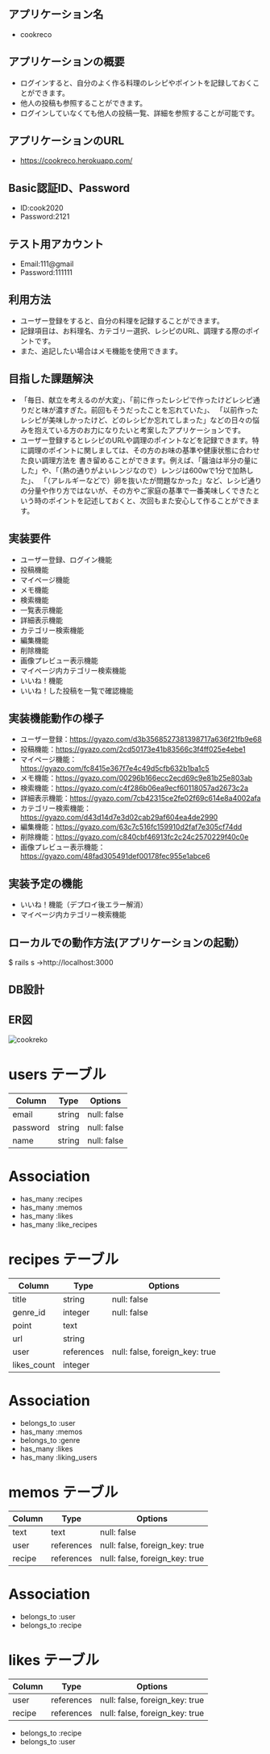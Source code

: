 

## アプリケーション名
- cookreco

## アプリケーションの概要
- ログインすると、自分のよく作る料理のレシピやポイントを記録しておくことができます。
- 他人の投稿も参照することができます。
- ログインしていなくても他人の投稿一覧、詳細を参照することが可能です。

## アプリケーションのURL
- https://cookreco.herokuapp.com/

## Basic認証ID、Password
- ID:cook2020
- Password:2121

## テスト用アカウント
- Email:111@gmail
- Password:111111

## 利用方法
- ユーザー登録をすると、自分の料理を記録することができます。
- 記録項目は、お料理名、カテゴリー選択、レシピのURL、調理する際のポイントです。
- また、追記したい場合はメモ機能を使用できます。

## 目指した課題解決
- 「毎日、献立を考えるのが大変」、「前に作ったレシピで作ったけどレシピ通りだと味が濃すぎた。前回もそうだったことを忘れていた」、
  「以前作ったレシピが美味しかったけど、どのレシピか忘れてしまった」などの日々の悩みを抱えている方のお力になりたいと考案したアプリケーションです。
- ユーザー登録するとレシピのURLや調理のポイントなどを記録できます。特に調理のポイントに関しましては、その方のお味の基準や健康状態に合わせた良い調理方法を
  書き留めることができます。例えば、「醤油は半分の量にした」や、「（熱の通りがよいレンジなので）レンジは600wで1分で加熱した」、
  「（アレルギーなどで）卵を抜いたが問題なかった」など、レシピ通りの分量や作り方ではないが、その方やご家庭の基準で一番美味しくできたという時のポイントを記述しておくと、次回もまた安心して作ることができます。

## 実装要件

- ユーザー登録、ログイン機能
- 投稿機能
- マイページ機能
- メモ機能
- 検索機能
- 一覧表示機能
- 詳細表示機能
- カテゴリー検索機能
- 編集機能
- 削除機能
- 画像プレビュー表示機能
- マイページ内カテゴリー検索機能
- いいね！機能
- いいね！した投稿を一覧で確認機能

## 実装機能動作の様子

- ユーザー登録：https://gyazo.com/d3b3568527381398717a636f21fb9e68
- 投稿機能：https://gyazo.com/2cd50173e41b83566c3f4ff025e4ebe1
- マイページ機能：https://gyazo.com/fc8415e367f7e4c49d5cfb632b1ba1c5
- メモ機能：https://gyazo.com/00296b166ecc2ecd69c9e81b25e803ab
- 検索機能：https://gyazo.com/c4f286b06ea9ecf60118057ad2673c2a
- 詳細表示機能：https://gyazo.com/7cb42315ce2fe02f69c614e8a4002afa
- カテゴリー検索機能：https://gyazo.com/d43d14d7e3d02cab29af604ea4de2990
- 編集機能：https://gyazo.com/63c7c516fc159910d2faf7e305cf74dd
- 削除機能：https://gyazo.com/c840cbf46913fc2c24c2570229f40c0e
- 画像プレビュー表示機能：https://gyazo.com/48fad305491def00178fec955e1abce6

## 実装予定の機能

- いいね！機能（デプロイ後エラー解消）
- マイページ内カテゴリー検索機能


## ローカルでの動作方法(アプリケーションの起動）

$ rails s
→http://localhost:3000



## DB設計

## ER図
![cookreko](https://user-images.githubusercontent.com/73802103/102161815-5927dd00-3ecb-11eb-8cc5-ea9ed75388ad.png)




# users テーブル
| Column     | Type   | Options     |
| ---------- | ------ | ----------- |
| email      | string | null: false |
| password   | string | null: false |
| name       | string | null: false |

# Association
- has_many :recipes
- has_many :memos
- has_many :likes
- has_many :like_recipes


# recipes テーブル
| Column      | Type       | Options                        |
| ----------- | ---------- | ------------------------------ |
| title       | string     | null: false                    |
| genre_id    | integer    | null: false                    |
| point       | text       |                                |
| url         | string     |                                |
| user        | references | null: false, foreign_key: true |
| likes_count | integer    |                                |


# Association
- belongs_to :user
- has_many :memos
- belongs_to :genre
- has_many :likes
- has_many :liking_users


# memos テーブル
| Column    | Type       | Options                        |
| --------- | ---------- | ------------------------------ |
| text      | text       | null: false                    |
| user      | references | null: false, foreign_key: true |
| recipe    | references | null: false, foreign_key: true |

# Association

- belongs_to :user
- belongs_to :recipe

# likes テーブル
| Column    | Type       | Options                        |
| --------- | ---------- | ------------------------------ |
| user      | references | null: false, foreign_key: true |
| recipe    | references | null: false, foreign_key: true |

- belongs_to :recipe
- belongs_to :user

